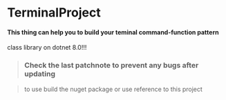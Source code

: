 # TerminalProject
#### This thing can help you to build your teminal command-function pattern

class library on dotnet 8.0!!!

> ### Check the last patchnote to prevent any bugs after updating

> to use build the nuget package or use reference to this project
